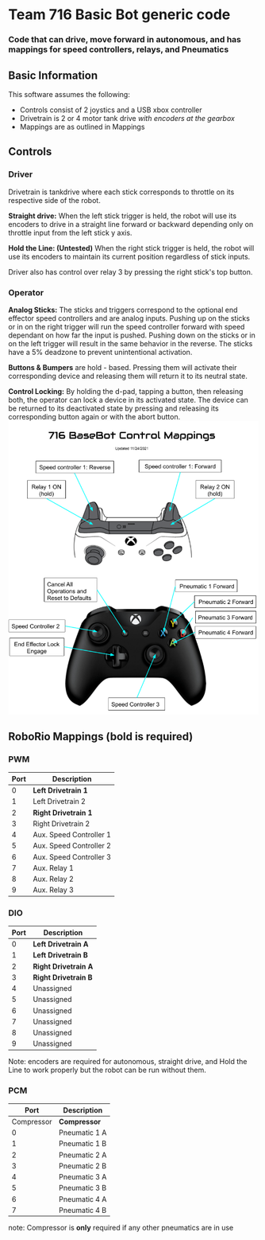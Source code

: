 # Team 716 Basic Bot generic code
### Code that can drive, move forward in autonomous, and has mappings for speed controllers, relays, and Pneumatics


## Basic Information
This software assumes the following:
- Controls consist of 2 joystics and a USB xbox controller
- Drivetrain is 2 or 4 motor tank drive *with encoders at the gearbox*
- Mappings are as outlined in Mappings

## Controls 
### Driver
Drivetrain is tankdrive where each stick corresponds to throttle on its respective side of the robot.

**Straight drive:** 
When the left stick trigger is held, the robot will use its encoders to drive in a straight line forward or backward depending only on throttle input from the left stick y axis. 

**Hold the Line: (Untested)**
When the right stick trigger is held, the robot will use its encoders to maintain its current position regardless of stick inputs.

Driver also has control over relay 3 by pressing the right stick's top button.

### Operator
**Analog Sticks:**
The sticks and triggers correspond to the optional end effector speed controllers and are analog inputs. Pushing up on the sticks or in on the right trigger will run the speed controller forward with speed dependant on how far the input is pushed. Pushing down on the sticks or in on the left trigger will result in the same behavior in the reverse. The sticks have a 5% deadzone to prevent unintentional activation. 

**Buttons & Bumpers** are hold - based. Pressing them will activate their corresponding device and releasing them will return it to its neutral state.

**Control Locking:** By holding the d-pad, tapping a button, then releasing both, the operator can lock a device in its activated state. The device can be returned to its deactivated state by pressing and releasing its corresponding button again or with the abort button. 
![Control Mappings](https://raw.githubusercontent.com/716robotics/BaseBot/main/Operator_Control_Mapping.png)
## RoboRio Mappings (bold is required)
### PWM
Port | Description
--- | ---
0 | **Left Drivetrain 1**
1 | Left Drivetrain 2
2 | **Right Drivetrain 1**
3 | Right Drivetrain 2
4 | Aux. Speed Controller 1
5 | Aux. Speed Controller 2
6 | Aux. Speed Controller 3
7 | Aux. Relay 1
8 | Aux. Relay 2
9 | Aux. Relay 3
### DIO
Port | Description
--- | ---
0 | **Left Drivetrain A**
1 | **Left Drivetrain B**
2 | **Right Drivetrain A**
3 | **Right Drivetrain B**
4 | Unassigned
5 | Unassigned
6 | Unassigned
7 | Unassigned
8 | Unassigned
9 | Unassigned

Note: encoders are required for autonomous, straight drive, and Hold the Line to work properly but the robot can be run without them.
### PCM
Port | Description
--- | ---
Compressor | **Compressor**
0 | Pneumatic 1 A
1 | Pneumatic 1 B
2 | Pneumatic 2 A
3 | Pneumatic 2 B
4 | Pneumatic 3 A
5 | Pneumatic 3 B
6 | Pneumatic 4 A
7 | Pneumatic 4 B

note: Compressor is **only** required if any other pneumatics are in use